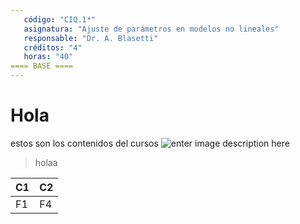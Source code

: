 ```yaml
---
   código: "CIQ.1*"
   asignatura: "Ajuste de parámetros en modelos no lineales"
   responsable: "Dr. A. Blasetti"
   créditos: "4"
   horas: "40"
==== BASE ====
---
```

# Hola
estos son los contenidos del cursos
![enter image description here](https://i1.wp.com/diariocronica.com.ar/wp-content/uploads/2018/11/borrador-autom%C3%A1tico-133.jpg?fit=1200,800&ssl=1)

> holaa

|C1|C2|
|--|--|
|F1|F4|

<!--stackedit_data:
eyJoaXN0b3J5IjpbLTE4NTcyMjY3NSwtODQ4ODQ3MjgsMTg3MD
AwMzk4LDE2MzQzNTA0NTIsNjU1NTE2MjYxXX0=
-->
